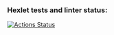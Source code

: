 ### Hexlet tests and linter status:
[![Actions Status](https://github.com/phoenix-85/algorithms-project-69/actions/workflows/hexlet-check.yml/badge.svg)](https://github.com/phoenix-85/algorithms-project-69/actions)